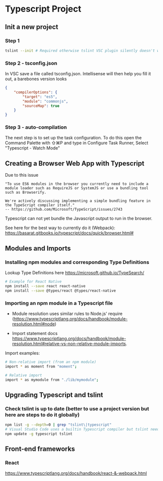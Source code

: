 # Typescript Project
## Init a new project
### Step 1
```bash
tslint --init # Required otherwise tslint VSC plugin silently doesn't work for the project
```

### Step 2 - tsconfig.json
In VSC save a file called tsconfig.json. Intellisense will then help you fill it out, a barebones version looks
```json
{
    "compilerOptions": {
        "target": "es5",
        "module": "commonjs",
        "sourceMap": true
    }
}
```

### Step 3 - auto-compilation
The next step is to set up the task configuration. 
To do this open the Command Palette with ⇧⌘P and type in Configure Task Runner,
Select "Typescript - Watch Mode"

## Creating a Browser Web App with Typescript
Due to this issue

```
"To use ES6 modules in the browser you currently need to include a module loader such as RequireJS or SystemJS or use a bundling tool such as Browserify.

We're actively discussing implementing a simple bundling feature in the TypeScript compiler itself."
-- https://github.com/Microsoft/TypeScript/issues/2743
```
Typescript can not yet bundle the Javascript output to run in the browser.

See here for the best way to currently do it (Webpack):
https://basarat.gitbooks.io/typescript/docs/quick/browser.html#

## Modules and Imports
### Installing npm modules and corresponding Type Definitions
Lookup Type Definitions here https://microsoft.github.io/TypeSearch/

```bash
# Example for React Native
npm install --save react react-native
npm install --save @types/react @types/react-native
```

### Importing an npm module in a Typescript file
- Module resolution uses similar rules to Node.js' require (https://www.typescriptlang.org/docs/handbook/module-resolution.html#node)

- Import statement docs https://www.typescriptlang.org/docs/handbook/module-resolution.html#relative-vs-non-relative-module-imports.

Import examples:
```bash
# Non-relative import (from an npm module)
import * as moment from "moment";

# Relative import
import * as mymodule from "./lib/mymodule";
```

## Upgrading Typescript and tslint
### Check tslint is up to date (better to use a project version but here are steps to do it globally)
```bash
npm list -g --depth=0 | grep "tslint\|typescript"
# Visual Studio Code uses a builtin Typescript compiler but tslint needs a commandline version
npm update -g typescript tslint 
```

## Front-end frameworks
### React
https://www.typescriptlang.org/docs/handbook/react-&-webpack.html
